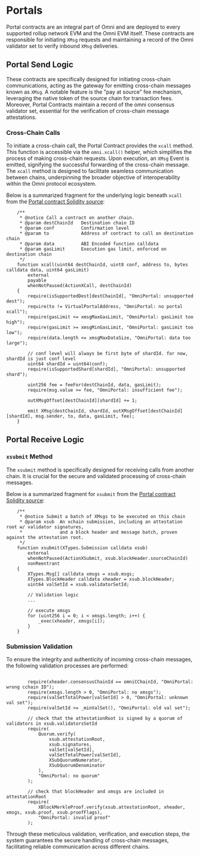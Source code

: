 # Portals

Portal contracts are an integral part of Omni and are deployed to every supported rollup network EVM and the Omni EVM itself. These contracts are responsible for initiating `XMsg` requests and maintaining a record of the Omni validator set to verify inbound `XMsg` deliveries.

## Portal Send Logic

 These contracts are specifically designed for initiating cross-chain communications, acting as the gateway for emitting cross-chain messages known as `XMsg`. A notable feature is the "pay at source" fee mechanism, leveraging the native token of the source chain for transaction fees. Moreover, Portal Contracts maintain a record of the omni consensus validator set, essential for the verification of cross-chain message attestations.

### Cross-Chain Calls

To initiate a cross-chain call, the Portal Contract provides the `xcall` method. This function is accessible via the `omni.xcall()` helper, which simplifies the process of making cross-chain requests. Upon execution, an `XMsg` Event is emitted, signifying the successful forwarding of the cross-chain message. The `xcall` method is designed to facilitate seamless communication between chains, underpinning the broader objective of interoperability within the Omni protocol ecosystem.

Below is a summarized fragment for the underlying logic beneath `xcall` from the [Portal contract Solidity source](https://github.com/omni-network/omni/blob/main/contracts/core/src/xchain/OmniPortal.sol):


```solidity
    /**
     * @notice Call a contract on another chain.
     * @param destChainId   Destination chain ID
     * @param conf          Confirmation level
     * @param to            Address of contract to call on destination chain
     * @param data          ABI Encoded function calldata
     * @param gasLimit      Execution gas limit, enforced on destination chain
     */
    function xcall(uint64 destChainId, uint8 conf, address to, bytes calldata data, uint64 gasLimit)
        external
        payable
        whenNotPaused(ActionXCall, destChainId)
    {
        require(isSupportedDest[destChainId], "OmniPortal: unsupported dest");
        require(to != VirtualPortalAddress, "OmniPortal: no portal xcall");
        require(gasLimit <= xmsgMaxGasLimit, "OmniPortal: gasLimit too high");
        require(gasLimit >= xmsgMinGasLimit, "OmniPortal: gasLimit too low");
        require(data.length <= xmsgMaxDataSize, "OmniPortal: data too large");

        // conf level will always be first byte of shardId. for now, shardId is just conf level
        uint64 shardId = uint64(conf);
        require(isSupportedShard[shardId], "OmniPortal: unsupported shard");

        uint256 fee = feeFor(destChainId, data, gasLimit);
        require(msg.value >= fee, "OmniPortal: insufficient fee");

        outXMsgOffset[destChainId][shardId] += 1;

        emit XMsg(destChainId, shardId, outXMsgOffset[destChainId][shardId], msg.sender, to, data, gasLimit, fee);
    }
```

## Portal Receive Logic

### `xsubmit` Method

The `xsubmit` method is specifically designed for receiving calls from another chain. It is crucial for the secure and validated processing of cross-chain messages.

Below is a summarized fragment for `xsubmit` from the [Portal contract Solidity source](https://github.com/omni-network/omni/blob/main/contracts/core/src/xchain/OmniPortal.sol):

```solidity
    /**
     * @notice Submit a batch of XMsgs to be executed on this chain
     * @param xsub  An xchain submission, including an attestation root w/ validator signatures,
     *              and a block header and message batch, proven against the attestation root.
     */
    function xsubmit(XTypes.Submission calldata xsub)
        external
        whenNotPaused(ActionXSubmit, xsub.blockHeader.sourceChainId)
        nonReentrant
    {
        XTypes.Msg[] calldata xmsgs = xsub.msgs;
        XTypes.BlockHeader calldata xheader = xsub.blockHeader;
        uint64 valSetId = xsub.validatorSetId;

        // Validation logic
        ...

        // execute xmsgs
        for (uint256 i = 0; i < xmsgs.length; i++) {
            _exec(xheader, xmsgs[i]);
        }
    }
```

### Submission Validation

To ensure the integrity and authenticity of incoming cross-chain messages, the following validation processes are performed:

```solidity

        require(xheader.consensusChainId == omniCChainId, "OmniPortal: wrong cchain ID");
        require(xmsgs.length > 0, "OmniPortal: no xmsgs");
        require(valSetTotalPower[valSetId] > 0, "OmniPortal: unknown val set");
        require(valSetId >= _minValSet(), "OmniPortal: old val set");

        // check that the attestationRoot is signed by a quorum of validators in xsub.validatorsSetId
        require(
            Quorum.verify(
                xsub.attestationRoot,
                xsub.signatures,
                valSet[valSetId],
                valSetTotalPower[valSetId],
                XSubQuorumNumerator,
                XSubQuorumDenominator
            ),
            "OmniPortal: no quorum"
        );

        // check that blockHeader and xmsgs are included in attestationRoot
        require(
            XBlockMerkleProof.verify(xsub.attestationRoot, xheader, xmsgs, xsub.proof, xsub.proofFlags),
            "OmniPortal: invalid proof"
        );

```

Through these meticulous validation, verification, and execution steps, the system guarantees the secure handling of cross-chain messages, facilitating reliable communication across different chains.
